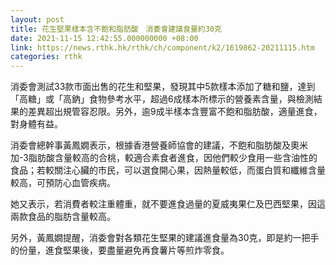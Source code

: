 ```yaml
---
layout: post
title: 花生堅果樣本含不飽和脂肪酸　消委會建議食量約30克
date: 2021-11-15 12:42:55.000000000 +08:00
link: https://news.rthk.hk/rthk/ch/component/k2/1619862-20211115.htm
categories: rthk
---
```


消委會測試33款市面出售的花生和堅果，發現其中5款樣本添加了糖和鹽，達到「高糖」或「高鈉」食物參考水平，超過6成樣本所標示的營養素含量，與檢測結果的差異超出規管容忍限。另外，逾9成半樣本含豐富不飽和脂肪酸，適量進食，對身體有益。

消委會總幹事黃鳳嫺表示，根據香港營養師協會的建議，不飽和脂肪酸及奧米加-3脂肪酸含量較高的合桃，較適合素食者進食，因他們較少食用一些含油性的食品；若較關注心臟的市民，可以選食開心果，因熱量較低，而蛋白質和纖維含量較高，可預防心血管疾病。

她又表示，若消費者較注重體重，就不要進食過量的夏威夷果仁及巴西堅果，因這兩款食品的脂肪含量較高。
 
另外，黃鳳嫺提醒，消委會對各類花生堅果的建議進食量為30克，即是約一把手的份量，進食堅果後，要盡量避免再食薯片等煎炸零食。
